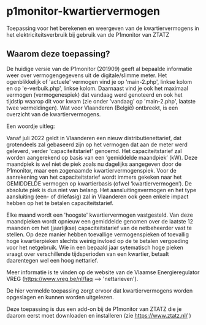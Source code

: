 # p1monitor-kwartiervermogen
Toepassing voor het berekenen en weergeven van de kwartiervermogens in het elektriciteitsverbruik bij gebruik van de P1monitor van ZTATZ

## Waarom deze toepassing?

De huidige versie van de P1monitor (201909) geeft al bepaalde informatie weer over vermogengegevens uit de digitale/slimme meter.
Het ogenblikkelijk of 'actuele' vermogen vind je op 'main-2.php', linkse kolom en op 'e-verbuik.php', linkse kolom.
Daarnaast vind je ook het maximaal vermogen (vermogenespiek) dat vandaag werd genoteerd en ook het tijdstip waarop dit voor kwam (zie onder 'vandaag' op 'main-2.php', laatste twee vermeldingen).
Wat voor Vlaanderen (België) ontbreekt, is een overzicht van de kwartiervermogens.

Een woordje uitleg:

Vanaf juli 2022 geldt in Vlaanderen een nieuw distributienettarief, dat grotendeels zal gebaseerd zijn op het vermogen dat aan de meter werd geleverd, verder 'capaciteitstarief' genoemd. Het capaciteitstarief zal worden aangerekend op basis van een ‘gemiddelde maandpiek’ (kW). Deze maandpiek is wel niet de piek zoals nu dagelijks aangegeven door de P1monitor, maar een zogenaamde kwartiervermogenspiek. Voor de aanrekening van het capaciteitstarief wordt immers gekeken naar het GEMIDDELDE vermogen op kwartierbasis (ofwel ‘kwartiervermogen’). De absolute piek is dus niet van belang. Het aansluitingsvermogen en het type aansluiting (een- of driefasig) zal in Vlaanderen ook geen enkele impact hebben op het te betalen capaciteitstarief.

Elke maand wordt een 'hoogste' kwartiervermogen vastgesteld. Van deze maandpieken wordt opnieuw een gemiddelde genomen over de laatste 12 maanden om het (jaarlijkse) capaciteitstarief van de netbeheerder vast te stellen. Op deze manier hebben toevallige vermogenspieken of toevallig hoge kwartierpieken slechts weinig invloed op de te betalen vergoeding voor het netgebruik. Wie in een bepaald jaar sytematisch hoge pieken vraagt over verschillende tijdsperioden van een kwartier, betaalt daarentegen wel een hoog nettarief.

Meer informatie is te vinden op de website van de Vlaamse Energieregulator VREG (https://www.vreg.be/nl/faq --> 'nettarieven').

De hier vermelde toepassing zorgt ervoor dat kwartiervermogens worden opgeslagen en kunnen worden uitgelezen.

Deze toepassing is dus een add-on bij de P1monitor van ZTATZ die je daarom eerst moet downloaden en installeren (zie https://www.ztatz.nl/ )
